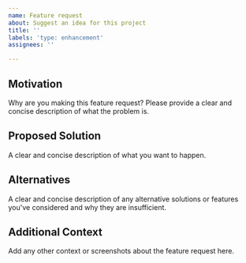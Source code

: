 ```yaml
---
name: Feature request
about: Suggest an idea for this project
title: ''
labels: 'type: enhancement'
assignees: ''

---
```


## Motivation
Why are you making this feature request?
Please provide a clear and concise description of what the problem is.

## Proposed Solution
A clear and concise description of what you want to happen.

## Alternatives
A clear and concise description of any alternative solutions or features you've considered and why they are insufficient.

## Additional Context
Add any other context or screenshots about the feature request here.
